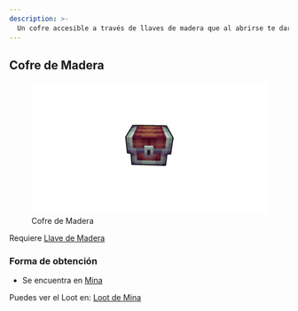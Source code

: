 ```yaml
---
description: >-
  Un cofre accesible a través de llaves de madera que al abrirse te dará diferentes premios
---
```

## Cofre de Madera

<figure>
    <img src="/.gitbook/assets/img/item/chest/wood_chest.png" alt="">
    <figcaption>Cofre de Madera</figcaption>
</figure>

Requiere [Llave de Madera](/.gitbook/assets/category/item/keys/wood_key.md)

### Forma de obtención

* Se encuentra en [Mina](/.gitbook/assets/category/location/mine/mine.md)

Puedes ver el Loot en: [Loot de Mina](/.gitbook/assets/category/extra/loot/loot_table/loot_mine/loot_mine.md)